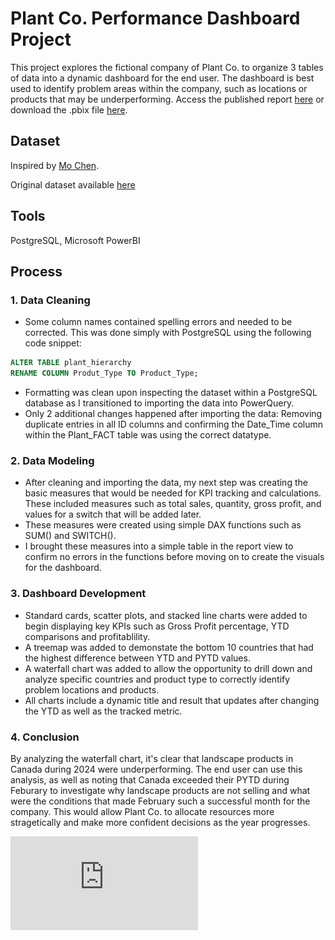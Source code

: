 # Plant Co. Performance Dashboard Project

This project explores the fictional company of Plant Co. to organize 3 tables of data into a dynamic dashboard for the end user. The dashboard is best used to identify problem areas within the company, such as locations or products that may be underperforming. Access the published report [here](https://app.fabric.microsoft.com/groups/me/reports/b4b39cf2-1ed7-48d2-886f-2631e3ab6ee8/c154c62908eb290d2b91?experience=fabric-developer) or download the .pbix file [here](https://github.com/Elijah-Rodriguez/data-analysis/blob/main/Sales%20Dashboard/Plant%20Co%20Performance%20Report.pbix).

## Dataset

Inspired by [Mo Chen](https://github.com/mochen862).

Original dataset available [here](https://github.com/Elijah-Rodriguez/data-analysis/blob/main/Sales%20Dashboard/Plant_DTS.xls)

## Tools
PostgreSQL, Microsoft PowerBI

## Process

### 1. Data Cleaning
- Some column names contained spelling errors and needed to be corrected. This was done simply with PostgreSQL using the following code snippet:
  
```sql
ALTER TABLE plant_hierarchy 
RENAME COLUMN Produt_Type TO Product_Type; 
```

- Formatting was clean upon inspecting the dataset within a PostgreSQL database as I transitioned to importing the data into PowerQuery.
- Only 2 additional changes happened after importing the data: Removing duplicate entries in all ID columns and confirming the Date_Time column within the Plant_FACT table was using the correct datatype.

### 2. Data Modeling
- After cleaning and importing the data, my next step was creating the basic measures that would be needed for KPI tracking and calculations. These included measures such as total sales, quantity, gross profit, and values for a switch that will be added later.
- These measures were created using simple DAX functions such as SUM() and SWITCH().
- I brought these measures into a simple table in the report view to confirm no errors in the functions before moving on to create the visuals for the dashboard.

### 3. Dashboard Development
- Standard cards, scatter plots, and stacked line charts were added to begin displaying key KPIs such as Gross Profit percentage, YTD comparisons and profitablility.
- A treemap was added to demonstate the bottom 10 countries that had the highest difference between YTD and PYTD values.
- A waterfall chart was added to allow the opportunity to drill down and analyze specific countries and product type to correctly identify problem locations and products.
- All charts include a dynamic title and result that updates after changing the YTD as well as the tracked metric.


### 4. Conclusion
By analyzing the waterfall chart, it's clear that landscape products in Canada during 2024 were underperforming. The end user can use this analysis, as well as noting that Canada exceeded their PYTD during Feburary to investigate why landscape products are not selling and what were the conditions that made February such a successful month for the company. This would allow Plant Co. to allocate resources more stragetically and make more confident decisions as the year progresses. 

![Plant Co Performance Dashboard](https://github.com/Elijah-Rodriguez/data-analysis/blob/main/Sales%20Dashboard/PlantCoDashboard.pdf)
